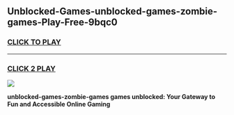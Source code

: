 
## Unblocked-Games-unblocked-games-zombie-games-Play-Free-9bqc0
<h3>
<a href="https://premium76.site?title=unblocked-games-zombie-games&ref=18A1">CLICK TO PLAY</a></h3>
<hr>

<h3>
<a href="https://premium76.site?title=unblocked-games-zombie-games&ref=18A1">CLICK 2 PLAY</a>
  
</h3>

<a href="https://premium76.site?title=unblocked-games-zombie-games&ref=18A1"><img src="https://clearcache.store/games.png"></a>


**unblocked-games-zombie-games games unblocked: Your Gateway to Fun and Accessible Online Gaming**
